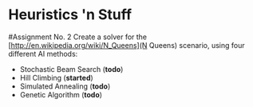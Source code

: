 Heuristics 'n Stuff
===================

#Assignment No. 2
Create a solver for the [http://en.wikipedia.org/wiki/N_Queens](N Queens) scenario, using four different AI methods:

* Stochastic Beam Search (**todo**)
* Hill Climbing (**started**)
* Simulated Annealing (**todo**)
* Genetic Algorithm (**todo**)
